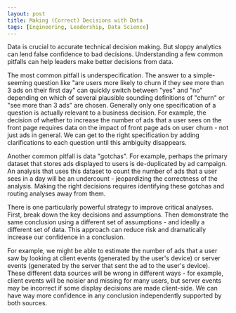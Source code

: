 ```yaml
---
layout: post
title: Making (Correct) Decisions with Data
tags: [Engineering, Leadership, Data Science]
---
```

<script> 
  (function(i,s,o,g,r,a,m){i['GoogleAnalyticsObject']=r;i[r]=i[r]||function(){
  (i[r].q=i[r].q||[]).push(arguments)},i[r].l=1*new Date();a=s.createElement(o),
  m=s.getElementsByTagName(o)[0];a.async=1;a.src=g;m.parentNode.insertBefore(a,m)
  })(window,document,'script','https://www.google-analytics.com/analytics.js','ga');

  ga('create', 'UA-82391879-1', 'auto');
  ga('send', 'pageview');

</script>

<!-- Many key technical decisions are informed by data. Unfortunately data is hard.  -->

Data is crucial to accurate technical decision making. But sloppy analytics can lend false confidence to bad decisions. Understanding a few common pitfalls can help leaders make better decisions from data.

The most common pitfall is underspecification. The answer to a simple-seeming question like "are users more likely to churn if they see more than 3 ads on their first day" can quickly switch between "yes" and "no" depending on which of several plausible sounding definitions of "churn" or "see more than 3 ads" are chosen. Generally only one specification of a question is actually relevant to a business decision. For example, the decision of whether to increase the number of ads that a user sees on the front page requires data on the impact of front page ads on user churn - not just ads in general. We can get to the right specification by adding clarifications to each question until this ambiguity disappears. 


<!-- (see [this article](https://danshiebler.com/2017-10-29-lying-with-data/) for several examples). -->


Another common pitfall is data "gotchas". For example, perhaps the primary dataset that stores ads displayed to users is de-duplicated by ad campaign. An analysis that uses this dataset to count the number of ads that a user sees in a day will be an undercount - jeopardizing the correctness of the analysis. Making the right decisions requires identifying these gotchas and routing analyses away from them.

There is one particularly powerful strategy to improve critical analyses. First, break down the key decisions and assumptions. Then demonstrate the same conclusion using a different set of assumptions - and ideally a different set of data. This approach can reduce risk and dramatically increase our confidence in a conclusion.

For example, we might be able to estimate the number of ads that a user saw by looking at client events (generated by the user's device) or server events (generated by the server that sent the ad to the user's device). These different data sources will be wrong in different ways - for example, client events will be noisier and missing for many users, but server events may be incorrect if some display decisions are made client-side. We can have way more confidence in any conclusion independently supported by both sources. 
